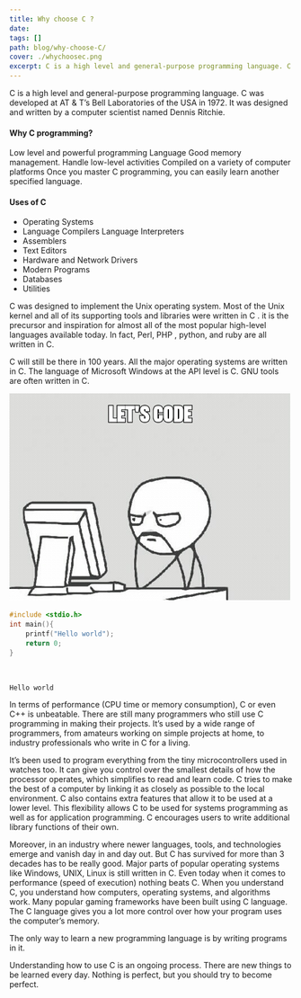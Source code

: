 ```yaml
---
title: Why choose C ?
date:
tags: []
path: blog/why-choose-C/
cover: ./whychoosec.png
excerpt: C is a high level and general-purpose programming language. C was developed at AT & T’s Bell Laboratories of the USA in 1972.
---
```


C is a high level and general-purpose programming language. C was developed at AT & T’s Bell Laboratories of the USA in 1972. It was designed and written by a computer scientist named Dennis Ritchie.

#### Why C programming?

Low level and powerful programming Language
Good memory management.
Handle low-level activities
Compiled on a variety of computer platforms
Once you master C programming, you can easily learn another specified language.

#### Uses of C

- Operating Systems
- Language Compilers Language Interpreters
- Assemblers
- Text Editors
- Hardware and Network Drivers
- Modern Programs
- Databases
- Utilities

C was designed to implement the Unix operating system. Most of the Unix kernel and all of its supporting tools and libraries were written in C . it is the precursor and inspiration for almost all of the most popular high-level languages available today. In fact, Perl, PHP , python, and ruby are all written in C.

C will still be there in 100 years. All the major operating systems are written in C. The language of Microsoft Windows at the API level is C. GNU tools are often written in C.

<img src="./letscode.jpg">

```c
#include <stdio.h>
int main(){
    printf("Hello world");
    return 0;
}
```

<br>

```output
Hello world
```

In terms of performance (CPU time or memory consumption), C or even C++ is unbeatable. There are still many programmers who still use C programming in making their projects. It’s used by a wide range of programmers, from amateurs working on simple projects at home, to industry professionals who write in C for a living.

It’s been used to program everything from the tiny microcontrollers used in watches too. It can give you control over the smallest details of how the processor operates, which simplifies to read and learn code. C tries to make the best of a computer by linking it as closely as possible to the local environment. C also contains extra features that allow it to be used at a lower level. This flexibility allows C to be used for systems programming as well as for application programming. C encourages users to write additional library functions of their own.

Moreover, in an industry where newer languages, tools, and technologies emerge and vanish day in and day out. But C has survived for more than 3 decades has to be really good. Major parts of popular operating systems like Windows, UNIX, Linux is still written in C. Even today when it comes to performance (speed of execution) nothing beats C. When you understand C, you understand how computers, operating systems, and algorithms work. Many popular gaming frameworks have been built using C language. The C language gives you a lot more control over how your program uses the computer’s memory.

The only way to learn a new programming language is by writing programs in it.

Understanding how to use C is an ongoing process. There are new things to be learned every day. Nothing is perfect, but you should try to become perfect.
